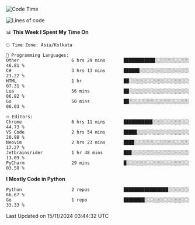<!--START_SECTION:waka-->
![Code Time](http://img.shields.io/badge/Code%20Time-391%20hrs%2050%20mins-blue)

![Lines of code](https://img.shields.io/badge/From%20Hello%20World%20I%27ve%20Written-387%20lines%20of%20code-blue)

📊 **This Week I Spent My Time On** 

```text
🕑︎ Time Zone: Asia/Kolkata

💬 Programming Languages: 
Other                    6 hrs 29 mins       ████████████░░░░░░░░░░░░░   46.81 % 
C#                       3 hrs 13 mins       ██████░░░░░░░░░░░░░░░░░░░   23.22 % 
HTML                     1 hr                ██░░░░░░░░░░░░░░░░░░░░░░░   07.31 % 
Lua                      56 mins             ██░░░░░░░░░░░░░░░░░░░░░░░   06.82 % 
Go                       50 mins             ██░░░░░░░░░░░░░░░░░░░░░░░   06.03 % 

🔥 Editors: 
Chrome                   6 hrs 11 mins       ███████████░░░░░░░░░░░░░░   44.73 % 
VS Code                  2 hrs 54 mins       █████░░░░░░░░░░░░░░░░░░░░   20.98 % 
Neovim                   2 hrs 23 mins       ████░░░░░░░░░░░░░░░░░░░░░   17.27 % 
Jetbrainsrider           1 hr 48 mins        ███░░░░░░░░░░░░░░░░░░░░░░   13.09 % 
PyCharm                  29 mins             █░░░░░░░░░░░░░░░░░░░░░░░░   03.58 % 
```

**I Mostly Code in Python** 

```text
Python                   2 repos             █████████████████░░░░░░░░   66.67 % 
Go                       1 repo              ████████░░░░░░░░░░░░░░░░░   33.33 % 
```




 Last Updated on 15/11/2024 03:44:32 UTC
<!--END_SECTION:waka-->
